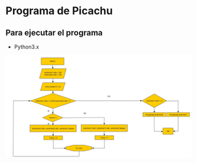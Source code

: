 #  Programa de Picachu

## Para ejecutar el programa
* Python3.x

![imagen_etl](tarea_33_diagrama_flujo.JPG)
